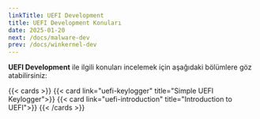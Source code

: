```yaml
---
linkTitle: UEFI Development
title: UEFI Development Konuları
date: 2025-01-20
next: /docs/malware-dev
prev: /docs/winkernel-dev
---
```


**UEFI Development** ile ilgili konuları incelemek için aşağıdaki bölümlere göz atabilirsiniz:

{{< cards >}}
  {{< card link="uefi-keylogger" title="Simple UEFI Keylogger">}}
  {{< card link="uefi-introduction" title="Introduction to UEFI">}}
{{< /cards >}}
